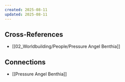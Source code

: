 ```yaml
---
created: 2025-08-11
updated: 2025-08-11
---
```




## Cross-References

- [[02_Worldbuilding/People/Pressure Angel Benthia]]


## Connections

- [[Pressure Angel Benthia]]
